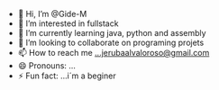 - 👋 Hi, I’m @Gide-M
- 👀 I’m interested in fullstack
- 🌱 I’m currently learning java, python and assembly
- 💞️ I’m looking to collaborate on programing projets
- 📫 How to reach me ...jerubaalvaloroso@gmail.com
- 😄 Pronouns: ...
- ⚡ Fun fact: ...i´m a beginer 

<!---
Gide-M/Gide-M is a ✨ special ✨ repository because its `README.md` (this file) appears on your GitHub profile.
You can click the Preview link to take a look at your changes.
--->
